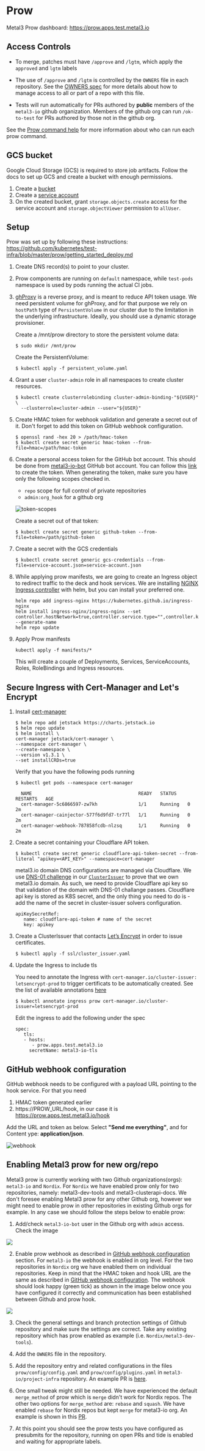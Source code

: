 # Prow

Metal3 Prow dashboard: https://prow.apps.test.metal3.io

## Access Controls

* To merge, patches must have `/approve` and `/lgtm`, which apply the `approved` and `lgtm` labels

* The use of `/approve` and `/lgtm` is controlled by the `OWNERS` file in each repository.
  See the [OWNERS spec](https://go.k8s.io/owners) for more details about how
  to manage access to all or part of a repo with this file.

* Tests will run automatically for PRs authored by **public** members of the
  `metal3-io` github organization.  Members of the github org can run
  `/ok-to-test` for PRs authored by those not in the github org.

See the [Prow command help](https://prow.apps.test.metal3.io/command-help) for
more information about who can run each prow command.

## GCS bucket

Google Cloud Storage (GCS) is required to store job artifacts. Follow the docs to set
up GCS and create a bucket with enough permissions.

1. Create a [bucket](https://cloud.google.com/storage/docs/creating-buckets)
1. Create a [service account](https://cloud.google.com/iam/docs/creating-managing-service-accounts)
1. On the created bucket, grant `storage.objects.create` access for the service account and `storage.objectViewer`
   permission to `allUser`.

## Setup

Prow was set up by following these instructions: https://github.com/kubernetes/test-infra/blob/master/prow/getting_started_deploy.md

1. Create DNS record(s) to point to your cluster.

1. Prow components are running on `default` namespace, while `test-pods` namespace
   is used by pods running the actual CI jobs.

1. [ghProxy](https://github.com/kubernetes/test-infra/tree/master/ghproxy) is a reverse proxy,
   and is meant to reduce API token usage. We need persistent volume for ghProxy, and for that
   purpose we rely on `hostPath` type of `PersistentVolume` in our cluster due to the limitation
   in the underlying infrastructure. Ideally, you should use a dynamic storage provisioner.

   Create a /mnt/prow directory to store the persistent volume data:

     ```shell
     $ sudo mkdir /mnt/prow
     ```

     Create the PersistentVolume:

     ```shell
     $ kubectl apply -f persistent_volume.yaml
     ```

1. Grant a user `cluster-admin` role in all namespaces to create cluster resources.

    ```shell
    $ kubectl create clusterrolebinding cluster-admin-binding-"${USER}" \
      --clusterrole=cluster-admin --user="${USER}"
    ```

1. Create HMAC token for webhook validation and generate a secret out of it. Don't forget to add this token
   on GitHub webhook configuration.

    ```shell
    $ openssl rand -hex 20 > /path/hmac-token
    $ kubectl create secret generic hmac-token --from-file=hmac=/path/hmac-token
    ```

1. Create a personal access token for the GitHub
   bot account. This should be done from [metal3-io-bot](https://github.com/metal3-io-bot)
   GitHub bot account. You can follow this [link](https://github.com/settings/tokens)
   to create the token. When generating the token, make sure you have only the following scopes checked in.

   - `repo` scope for full control of private repositories
   - `admin:org_hook` for a github org


   ![token-scopes](images/token-scopes.png)

    Create a secret out of that token:
    ```shell
    $ kubectl create secret generic github-token --from-file=token=/path/github-token
    ```

1. Create a secret with the GCS credentials

   ```shell
   $ kubectl create secret generic gcs-credentials --from-file=service-account.json=service-account.json
   ```

1. While applying prow manifests, we are going to create an Ingress object to redirect traffic to the deck and hook services.
   We are installing [NGINX Ingress controller](https://kubernetes.github.io/ingress-nginx/deploy/) with helm, but you can
   install your preferred one.

   ```shell
   helm repo add ingress-nginx https://kubernetes.github.io/ingress-nginx
   helm install ingress-nginx/ingress-nginx --set controller.hostNetwork=true,controller.service.type="",controller.kind=DaemonSet --generate-name
   helm repo update
   ```

1. Apply Prow manifests

   ```shell
   kubectl apply -f manifests/*
   ```

   This will create a couple of Deployments, Services, ServiceAccounts, Roles, RoleBindings and Ingress resources.

## Secure Ingress with Cert-Manager and Let's Encrypt

1. Install [cert-manager](https://github.com/jetstack/cert-manager)

   ```
   $ helm repo add jetstack https://charts.jetstack.io
   $ helm repo update
   $ helm install \
   cert-manager jetstack/cert-manager \
   --namespace cert-manager \
   --create-namespace \
   --version v1.3.1 \
   --set installCRDs=true
   ```

   Verify that you have the following pods running
   ```shell
   $ kubectl get pods --namespace cert-manager

     NAME                                       READY   STATUS    RESTARTS   AGE
     cert-manager-5c6866597-zw7kh               1/1     Running   0          2m
     cert-manager-cainjector-577f6d9fd7-tr77l   1/1     Running   0          2m
     cert-manager-webhook-787858fcdb-nlzsq      1/1     Running   0          2m
   ```

1. Create a secret containing your Cloudflare API token.

   ```shell
   $ kubectl create secret generic cloudflare-api-token-secret --from-literal "apikey=<API_KEY>" --namespace=cert-manager
   ```

   metal3.io domain DNS configurations are managed via Cloudflare. We use [DNS-01 challenge](https://letsencrypt.org/docs/challenge-types/#dns-01-challenge) in our [`ClusterIssuer`](https://cert-manager.io/docs/concepts/issuer/)
   to prove that we own metal3.io domain. As such, we need to provide Cloudflare api key so
   that validation of the domain with DNS-01 challange passes. Cloudflare api key is stored
   as K8S secret, and the only thing you need to do is - add the name of the secret in
   cluster-issuer solvers configuration.

   ```shell
   apiKeySecretRef:
      name: cloudflare-api-token # name of the secret
      key: apikey
   ```

1. Create a ClusterIssuer that contacts [Let’s Encrypt](https://letsencrypt.org/) in order to issue certificates.

   ```shell
   $ kubectl apply -f ssl/cluster_issuer.yaml
   ```

1. Update the Ingress to include tls

   You need to annotate the Ingress with `cert-manager.io/cluster-issuer: letsencrypt-prod` to trigger certificats to be automatically created. See the list of available annotations [here](https://cert-manager.io/docs/usage/ingress/#supported-annotations)

   ```shell
   $ kubectl annotate ingress prow cert-manager.io/cluster-issuer=letsencrypt-prod
   ```

   Edit the ingress to add the following under the spec

   ```
   spec:
      tls:
      - hosts:
         - prow.apps.test.metal3.io
        secretName: metal3-io-tls
   ```

## GitHub webhook configuration

GitHub webhook needs to be configured with a payload URL pointing to the hook service. For that you need
1. HMAC token generated earlier
2. https://PROW_URL/hook, in our case it is https://prow.apps.test.metal3.io/hook

Add the URL and token as below. Select **"Send me everything"**, and for Content ype: **application/json**.

![webhook](images/webhook.png)

## Enabling Metal3 prow for new org/repo

Metal3 prow is currently working with two Github organizations(orgs): `metal3-io` and `Nordix`. For `Nordix` we have enabled prow only for two repositories, namely: metal3-dev-tools and metal3-clusterapi-docs. We don't foresee enabling Metal3 prow for any other Github org, however we might need to enable prow in other repositories in existing Github orgs for example. In any case we should follow the steps below to enable prow:

1. Add/check `metal3-io-bot` user in the Github org with `admin` access. Check the image 

![](images/metal3-io-bot.png)

2. Enable prow webhook as described in [GitHub webhook configuration](#github-webhook-configuration) section. For `metal3-io` the webhook is enabled in org level. For the two repositories in `Nordix` org we have enabled them on individual repositories. Keep in mind that the HMAC token and hook URL are the same as described in [GitHub webhook configuration](#github-webhook-configuration). The webhook should look happy (green tick) as shown in the image below once you have configured it correctly and communication has been established between Github and prow hook. 

![](images/green_webhook.png)

3. Check the general settings and branch protection settings of Github repository and make sure the settings are correct. Take any existing repository which has prow enabled as example (i.e. `Nordix/metal3-dev-tools`).

4. Add the `OWNERS` file in the repository. 

5. Add the repository entry and related configurations in the files `prow/config/config.yaml` and `prow/config/plugins.yaml` in `metal3-io/project-infra` repository. An example PR is [here](https://github.com/metal3-io/project-infra/pull/473/). 

6. One small tweak might still be needed. We have experienced the default `merge_method` of prow which is `merge` didn't work for Nordix repos. The other two options for `merge_method` are: `rebase` and `squash`. We have enabled `rebase` for Nordix repos but kept `merge` for metal3-io org. An example is shown in this [PR](https://github.com/metal3-io/project-infra/pull/476/).

7. At this point you should see the prow tests you have configured as presubmits for the repository, running on open PRs and tide is enabled and waiting for appropriate labels. 